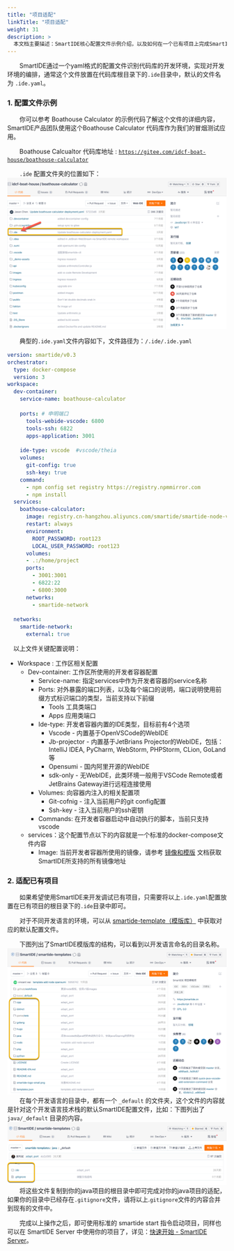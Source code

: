 ```yaml
---
title: "项目适配"
linkTitle: "项目适配"
weight: 31
description: >
  本文档主要描述：SmartIDE核心配置文件示例介绍，以及如何在一个已有项目上完成SmartIDE适配，并快速切换到SmartIDE开发模式。
---
```


&emsp;&emsp;SmartIDE通过一个yaml格式的配置文件识别代码库的开发环境，实现对开发环境的编排，通常这个文件放置在代码库根目录下的`.ide`目录中，默认的文件名为 `.ide.yaml`。

### 1. 配置文件示例
&emsp;&emsp;你可以参考 Boathouse Calculator 的示例代码了解这个文件的详细内容，SmartIDE产品团队使用这个Boathouse Calculator 代码库作为我们的冒烟测试应用。

&emsp;&emsp;Boathouse Calcualtor 代码库地址 : <a href="https://gitee.com/idcf-boat-house/boathouse-calculator" target="_blank"> ` https://gitee.com/idcf-boat-house/boathouse-calculator `</a>

&emsp;&emsp;`.ide` 配置文件夹的位置如下：
![](images/adaption-001.png)

&emsp;&emsp;典型的`.ide.yaml`文件内容如下，文件路径为：`/.ide/.ide.yaml`
``` yaml
version: smartide/v0.3
orchestrator:
  type: docker-compose
  version: 3
workspace:
  dev-container:
    service-name: boathouse-calculator
    
    ports: # 申明端口
      tools-webide-vscode: 6800
      tools-ssh: 6822
      apps-application: 3001
    
    ide-type: vscode  #vscode/theia
    volumes: 
      git-config: true
      ssh-key: true
    command:
      - npm config set registry https://registry.npmmirror.com
      - npm install
  services:
    boathouse-calculator:
      image: registry.cn-hangzhou.aliyuncs.com/smartide/smartide-node-v2-vscode:all-version
      restart: always
      environment:
        ROOT_PASSWORD: root123
        LOCAL_USER_PASSWORD: root123       
      volumes:
      - .:/home/project
      ports:
        - 3001:3001
        - 6822:22
        - 6800:3000
      networks:
        - smartide-network

  networks:
    smartide-network:
      external: true
```

&emsp;以上文件关键配置说明：
- Workspace : 工作区相关配置
  - Dev-container: 工作区所使用的开发者容器配置
    - Service-name: 指定services中作为开发者容器的service名称
    - Ports:  对外暴露的端口列表，以及每个端口的说明，端口说明使用前缀方式标识端口的类型，当前支持以下前缀
      - Tools 工具类端口
      - Apps 应用类端口
    - Ide-type: 开发者容器内置的IDE类型，目标前有4个选项
      - Vscode - 内置基于OpenVSCode的WebIDE
      - Jb-projector - 内置基于JetBrians Projector的WebIDE，包括：IntelliJ IDEA, PyCharm, WebStorm, PHPStorm, CLion, GoLand等
      - Opensumi - 国内阿里开源的WebIDE
      - sdk-only - 无WebIDE，此类环境一般用于VSCode Remote或者JetBrains Gateway进行远程连接使用
    - Volumes: 向容器内注入的相关配置项
      - Git-cofnig - 注入当前用户的git config配置
      - Ssh-key - 注入当前用户的ssh密钥
    - Commands: 在开发者容器启动中自动执行的脚本，当前只支持vscode
  - services：这个配置节点以下的内容就是一个标准的docker-compose文件内容
    - Image: 当前开发者容器所使用的镜像，请参考 [镜像和模版](../../templates) 文档获取SmartIDE所支持的所有镜像地址

### 2. 适配已有项目
&emsp;&emsp;如果希望使用SmartIDE来开发调试已有项目，只需要将以上`.ide.yaml`配置放置在已有项目的根目录下的`.ide`目录中即可。

&emsp;&emsp;对于不同开发语言的环境，可以从 <a href="https://gitee.com/smartide/smartide-templates" target="_blank">smartide-template（模版库）</a> 中获取对应的默认配置文件。

&emsp;&emsp;下图列出了SmartIDE模版库的结构，可以看到以开发语言命名的目录名称。
![](images/adaption-002.png)
&emsp;&emsp;在每个开发语言的目录中，都有一个 `_default` 的文件夹，这个文件的内容就是针对这个开发语言技术栈的默认SmartIDE配置文件，比如：下图列出了 `java/_default` 目录的内容。
![](images/adaption-003.png)
&emsp;&emsp;将这些文件复制到你的java项目的根目录中即可完成对你的java项目的适配，如果你的目录中已经存在`.gitignore`文件，请将以上.`gitignore`文件的内容合并到现有的文件中。

&emsp;&emsp;完成以上操作之后，即可使用标准的 smartide start 指令启动项目，同样也可以在 SmartIDE Server 中使用你的项目了，详见：[快速开始 - SmartIDE Server](../../quickstart/server)。
